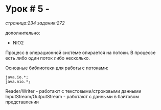 # Урок # 5 - 
_страница:234_
_задания:272_

дополнительно: 
- NIO2

Процесс в операционной системе опирается на потоки.
В процессе есть либо один поток либо несколько.

Основные библиотеки для работы с потоками:

```
java.io.*;
java.nio.*;
```

Reader/Writer - работают с текстовыми/строковыми данными
InputStream/OutputStream - работают с данными в байтовом представлении


